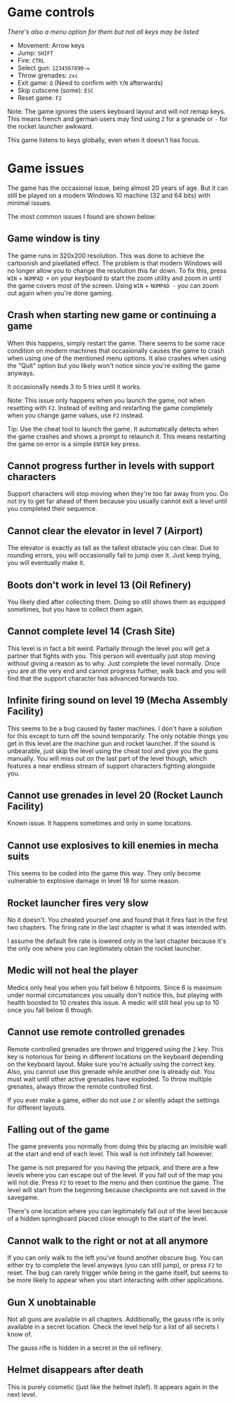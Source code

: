 # Game controls

*There's also a menu option for them but not all keys may be listed*

- Movement: Arrow keys
- Jump: `SHIFT`
- Fire: `CTRL`
- Select gun: `1234567890-=`
- Throw grenades: `zxc`
- Exit game: `Q` (Need to confirm with `Y`/`N` afterwards)
- Skip cutscene (some): `ESC`
- Reset game: `F2`

Note: The game ignores the users keyboard layout and will not remap keys.
This means french and german users may find using `Z` for a grenade or `-` for the rocket launcher awkward.

This game listens to keys globally, even when it doesn't has focus.

# Game issues

The game has the occasional issue, being almost 20 years of age.
But it can still be played on a modern Windows 10 machine (32 and 64 bits) with minimal issues.

The most common issues I found are shown below:

## Game window is tiny

The game runs in 320x200 resolution.
This was done to achieve the cartoonish and pixellated effect.
The problem is that modern Windows will no longer allow you to change the resolution this far down.
To fix this, press `WIN` + `NUMPAD +` on your keyboard to start the zoom utility
and zoom in until the game covers most of the screen.
Using `WIN` + `NUMPAD -` you can zoom out again when you're done gaming.

## Crash when starting new game or continuing a game

When this happens, simply restart the game.
There seems to be some race condition on modern machines that occasionally causes the game to crash
when using one of the mentioned menu options.
It also crashes when using the "Quit" option but you likely won't notice since you're exiting the game anyways.

It occasionally needs 3 to 5 tries until it works.

Note: This issue only happens when you launch the game, not when resetting with `F2`.
Instead of exiting and restarting the game completely when you change game values,
use `F2` instead.

Tip: Use the cheat tool to launch the game.
It automatically detects when the game crashes and shows a prompt to relaunch it.
This means restarting the game on error is a simple `ENTER` key press.

## Cannot progress further in levels with support characters

Support characters will stop moving when they're too far away from you.
Do not try to get far ahead of them because you usually cannot exit a level
until you completed their sequence.

## Cannot clear the elevator in level 7 (Airport)

The elevator is exactly as tall as the tallest obstacle you can clear.
Due to rounding errors, you will occasionally fail to jump over it.
Just keep trying, you will eventually make it.

## Boots don't work in level 13 (Oil Refinery)

You likely died after collecting them.
Doing so still shows them as equipped sometimes, but you have to collect them again.

## Cannot complete level 14 (Crash Site)

This level is in fact a bit weird.
Partially through the level you will get a partner that fights with you.
This person will eventually just stop moving without giving a reason as to why.
Just complete the level normally. Once you are at the very end and cannot progress further,
walk back and you will find that the support character has advanced forwards too.

## Infinite firing sound on level 19 (Mecha Assembly Facility)

This seems to be a bug caused by faster machines.
I don't have a solution for this except to turn off the sound temporarily.
The only notable things you get in this level are the machine gun and rocket launcher.
If the sound is unbearable, just skip the level using the cheat tool
and give you the guns manually.
You will miss out on the last part of the level though,
which features a near endless stream of support characters fighting alongside you.

## Cannot use grenades in level 20 (Rocket Launch Facility)

Known issue. It happens sometimes and only in some locations.

## Cannot use explosives to kill enemies in mecha suits

This seems to be coded into the game this way.
They only become vulnerable to explosive damage in level 18 for some reason.

## Rocket launcher fires very slow

No it doesn't. You cheated yoursef one and found that it fires fast in the first two chapters.
The firing rate in the last chapter is what it was intended with.

I assume the default fire rate is lowered only in the last chapter
because it's the only one where you can legitimately obtain the rocket launcher.

## Medic will not heal the player

Medics only heal you when you fall below 6 hitpoints.
Since 6 is maximum under normal circumstances you usually don't notice this,
but playing with health boosted to 10 creates this issue.
A medic will still heal you up to 10 once you fall below 6 though.

## Cannot use remote controlled grenades

Remote controlled grenades are thrown and triggered using the `Z` key.
This key is notorious for being in different locations on the keyboard
depending on the keyboard layout. Make sure you're actually using the correct key.
Also, you cannot use this grenade while another one is already out.
You must wait until other active grenades have exploded.
To throw multiple grenates, always throw the remote controlled first.

If you ever make a game, either do not use `Z` or silently adapt the settings for different layouts.

## Falling out of the game

The game prevents you normally from doing this by placing an invisible wall at the start and end of each level.
This wall is not infinitely tall however.

The game is not prepared for you having the jetpack,
and there are a few levels where you can escape out of the level.
If you fall out of the map you will not die. Press `F2` to reset to the menu and then continue the game.
The level will start from the beginning because checkpoints are not saved in the savegame.

There's one location where you can legitimately fall out of the level
because of a hidden springboard placed close enough to the start of the level.

## Cannot walk to the right or not at all anymore

If you can only walk to the left you've found another obscure bug.
You can either try to complete the level anyways (you can still jump),
or press `F2` to reset.
The bug can rarely trigger while being in the game itself,
but seems to be more likely to appear when you start interacting with other applications.

## Gun X unobtainable

Not all guns are available in all chapters.
Additionally, the gauss rifle is only available in a secret location.
Check the level help for a list of all secrets I know of.

The gauss rifle is hidden in a secret in the oil refinery.

## Helmet disappears after death

This is purely cosmetic (just like the helmet itslef).
It appears again in the next level.
